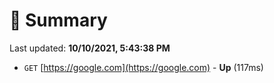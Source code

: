 # 📖 Summary
Last updated: **10/10/2021, 5:43:38 PM**

- `GET` [https://google.com](https://google.com) - **Up** (117ms)
